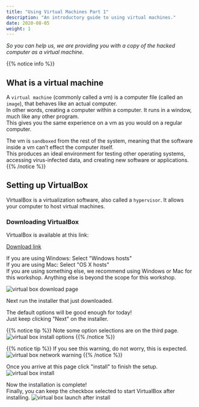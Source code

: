 ```yaml
---
title: "Using Virtual Machines Part 1"
description: "An introductory guide to using virtual machines."
date: 2020-08-05
weight: 1
---
```


*So you can help us, we are providing you with a copy of the hacked computer as a virtual machine.*

{{% notice info %}}
## What is a virtual machine
A `virtual machine` (commonly called a vm) is a computer file (called an `image`), that behaves like an actual computer.  
In other words, creating a computer within a computer. It runs in a window, much like any other program.  
This gives you the same experience on a vm as you would on a regular computer.

The vm is `sandboxed` from the rest of the system, meaning that the software inside a vm can’t effect the computer itself.  
This produces an ideal environment for testing other operating systems, accessing virus-infected data, and creating new software or applications.
{{% /notice %}}

## Setting up VirtualBox
VirtualBox is a virtualization software, also called a `hypervisor`. It allows your computer to host virtual machines.

### Downloading VirtualBox
VirtualBox is available at this link:

<a class="my-2 mx-4 btn btn-info" href="https://www.virtualbox.org/wiki/Downloads">
Download link
</a>

If you are using Windows:  Select "Windows hosts"  
If you are using Mac:  Select "OS X hosts"  
If you are using something else, we recommend using Windows or Mac for this workshop. Anything else is beyond the scope for this workshop.  

![virtual box download page](../images/vbox-dlpage-update.PNG?classes=border,shadow)

Next run the installer that just downloaded.

The default options will be good enough for today!  
Just keep clicking "Next" on the installer.

{{% notice tip %}}
Note some option selections are on the third page.
![virtual box install options](../images/vbox-install-03.PNG?classes=border,shadow)
{{% /notice %}}

{{% notice tip %}}
If you see this warning, do not worry, this is expected. 
![virtual box network warning](../images/vbox-install-04.PNG?classes=border,shadow)
{{% /notice %}}

Once you arrive at this page click "install" to finish the setup.
![virtual box install](../images/vbox-install-05.PNG?classes=border,shadow)

Now the installation is complete!  
Finally, you can keep the checkbox selected to start VirtualBox after installing.
![virtual box launch after install](../images/vbox-install-06.PNG?classes=border,shadow)
